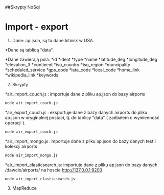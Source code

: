 ##Skrypty NoSql

# Import - export

1. Dane: ap.json, są to dane lotnisk w USA

*Dane są tablicą "data".

*Dane zawierają pola:
	*id
	*ident
	*type
	*name
	*latitude_deg
	*longitude_deg
	*elevation_ft
	*continent
	*iso_country
	*iso_region
	*muncipality
	*scheduled_service
	*gps_code
	*iata_code
	*local_code
	*home_link
	*wikipedia_link
	*keywords

2. Skrypty

*air_import_couch.js : importuje dane z pliku ap.json do bazy airports

```sh
node air_import_couch.js
```

*air_export_couch.js : eksportuje dane z bazy danych airports do pliku ap.json w oryginalnej postaci, tj. do tablicy "data" ( zadbałem o wymienność operacji ).

```sh
node air_export_couch.js
```

*air_import_mongo.js :importuje dane z pliku ap.json do bazy danych test i kolekcji airports

```sh
node air_import_mongo.js
```

*air_import_elasticsearch.js: importuje dane z pliku ap.json do bazy danych /dawcio/airports/ na hoscie http://127.0.0.1:9200

```sh
node air_import_elasticsearch.js
```

3. MapReduce
 



